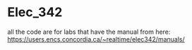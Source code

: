 # Elec_342
all the code are for labs that have the manual from here: https://users.encs.concordia.ca/~realtime/elec342/manuals/
